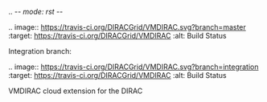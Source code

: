 .. -*- mode: rst -*-

.. image:: https://travis-ci.org/DIRACGrid/VMDIRAC.svg?branch=master
   :target: https://travis-ci.org/DIRACGrid/VMDIRAC
   :alt: Build Status

Integration branch:

.. image:: https://travis-ci.org/DIRACGrid/VMDIRAC.svg?branch=integration
  :target: https://travis-ci.org/DIRACGrid/VMDIRAC
  :alt: Build Status



VMDIRAC cloud extension for the DIRAC
